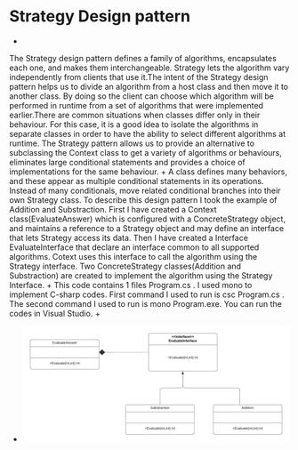 # Strategy Design pattern
+
The Strategy design pattern defines a family of algorithms, encapsulates each one, and makes them interchangeable. Strategy lets the algorithm vary independently from clients that use it.The intent of the Strategy design pattern helps us to divide an algorithm from a host class and then move it to another class. By doing so the client can choose which algorithm will be performed in runtime from a set of algorithms that were implemented earlier.There are common situations when classes differ only in their behaviour. For this case, it is a good idea to isolate the algorithms in separate classes in order to have the ability to select different algorithms at runtime. The Strategy pattern allows us to provide an alternative to subclassing the Context class to get a variety of algorithms or behaviours, eliminates large conditional statements and provides a choice of implementations for the same behaviour.
+
A class defines many behaviors, and these appear as multiple conditional statements in its operations. Instead of many conditionals, move related conditional branches into their own Strategy class. To describe this design pattern I took the example of Addition and Substraction. First I have created a Context class(EvaluateAnswer) which is configured with a ConcreteStrategy object, and maintains a reference to a Strategy object and may define an interface that lets Strategy access its data. Then I have created a Interface EvaluateInterface that declare an interface common to all supported algorithms. Cotext uses this interface to call the algorithm using the Strategy interface. Two ConcreteStrategy classes(Addition and Substraction) are created to implement the algorithm using the Strategy Interface.
+
This code contains 1 files Program.cs . I used mono to implement C-sharp codes. First command I used to run is csc Program.cs . The second command I used to run is mono Program.exe. You can run the codes in Visual Studio.
+
+ ![UML of Figure and related products implemented as an Strategy Design Pattern](Strategy_pattern.png "UML class diagram of Strategy Design pattern")
